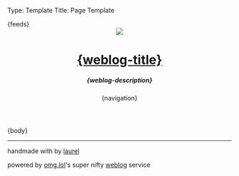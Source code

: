 Type: Template
Title: Page Template

<!DOCTYPE html>
<html lang="en">
<head>
<title>{weblog-title}{separator}{post-title}</title>
<meta charset="utf-8">
<meta name="viewport" content="width=device-width, initial-scale=1">
{feeds}
<style>
@import url('https://static.omg.lol/type/font-honey.css');
@import url('https://static.omg.lol/type/font-lato-regular.css');
@import url('https://static.omg.lol/type/font-lato-bold.css');
@import url('https://static.omg.lol/type/font-lato-italic.css');
@import url('https://static.omg.lol/type/font-md-io.css');
@import url('https://static.omg.lol/type/fontawesome-free/css/all.css');
</style>
<link rel="stylesheet" href="https://laurel.weblog.lol/style.css">
</head>
<body>

<header>
     <img class="header-img" src="https://i.postimg.cc/9FZvWMzb/circle.png">
<h1 id="weblog-title" class="gradient"><a href="{base-path}">{weblog-title}</a></h1>
		<h5 class="description">{weblog-description}</h5>
	{navigation}
</header>

<main>

{body}


<hr class="div-pink"></hr>
<div class="spacing">
</div>
</main>

<footer>
	<p>handmade with <i class="fa-solid fa-heart" style="color: var(--pink)"></i> by <a href="https://laurel.omg.lol">laurel</a></p>
	<p>powered by <a href="https://home.omg.lol/referred-by/laurel">omg.lol</a>'s super nifty <a href="https://weblog.lol">weblog</a> service </p>
	</footer>

</body>
</html>